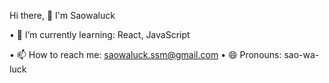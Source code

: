 


<!-- ✨ _special_ ✨ -->


Hi there, 👋 I'm Saowaluck
<!-- ∙ 🔭 I’m currently working on ... -->
• 🌱 I’m currently learning: React, JavaScript
<!-- ∙ 👯 I’m looking to collaborate on ... -->
<!-- ∙ 🤔 I’m looking for help with ... -->
<!-- ∙ 💬 Ask me about ... -->
• 📫 How to reach me: saowaluck.ssm@gmail.com
• 😄 Pronouns: sao-wa-luck
<!-- ∙ ⚡ Fun fact: ... -->




